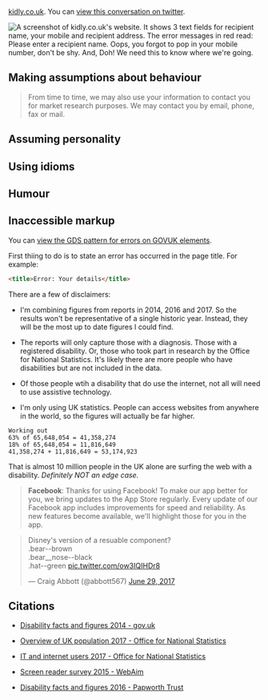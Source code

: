 [kidly.co.uk](http://kidly.co.uk). You can [view this conversation on twitter](https://twitter.com/abbott567/status/867654758588440576).

![A screenshot of kidly.co.uk's website. It shows 3 text fields for recipient name, your mobile and recipient address. The error messages in red read: Please enter a recipient name. Oops, you forgot to pop in your mobile number, don't be shy. And, Doh! We need this to know where we're going.](/images/error-messages-are-not-funny.jpg "Screenshot of kidly.co.uk's error messages")

## Making assumptions about behaviour 

> From time to time, we may also use your information to contact you for market research purposes. We may contact you by email, phone, fax or mail.


## Assuming personality

## Using idioms

## Humour

## Inaccessible markup

You can [view the GDS pattern for errors on GOVUK elements](https://govuk-elements.herokuapp.com).

First thiing to do is to state an error has occurred in the page title. For example:

``` html
<title>Error: Your details</title>
```

There are a few of disclaimers:

- I'm combining figures from reports in 2014, 2016 and 2017. So the results won't be representative of a single historic year. Instead, they will be the most up to date figures I could find.

- The reports will only capture those with a diagnosis. Those with a registered disability. Or, those who took part in research by the Office for National Statistics. It's likely there are more people who have disabilities but are not included in the data.

- Of those people wtih a disability that do use the internet, not all will need to use assistive technology.

- I'm only using UK statistics. People can access websites from anywhere in the world, so the figures will actually be far higher.

```
Working out
63% of 65,648,054 = 41,358,274
18% of 65,648,054 = 11,816,649
41,358,274 + 11,816,649 = 53,174,923
```


That is almost 10 million people in the UK alone are surfing the web with a disability. *Definitely NOT an edge case.*

> **Facebook**: Thanks for using Facebook! To make our app better for you, we bring updates to the App Store regularly. Every update of our Facebook app includes improvements for speed and reliability. As new features become available, we'll highlight those for you in the app.


<blockquote class="twitter-tweet" data-lang="en"><p lang="en" dir="ltr">Disney&#39;s version of a resuable component?<br>.bear--brown<br>.bear__nose--black<br>.hat--green <a href="https://t.co/ow3IQIHDr8">pic.twitter.com/ow3IQIHDr8</a></p>&mdash; Craig Abbott (@abbott567) <a href="https://twitter.com/abbott567/status/880437772250750976?ref_src=twsrc%5Etfw">June 29, 2017</a></blockquote>
<script async src="https://platform.twitter.com/widgets.js" charset="utf-8"></script>

## Citations
- [Disability facts and figures 2014 - gov.uk](
https://www.gov.uk/government/publications/disability-facts-and-figures/disability-facts-and-figures)


- [Overview of UK population 2017 - Office for National Statistics](https://www.ons.gov.uk/peoplepopulationandcommunity/populationandmigration/populationestimates/articles/overviewoftheukpopulation/july2017)

- [IT and internet users 2017 - Office for National Statistics](
https://www.ons.gov.uk/businessindustryandtrade/itandinternetindustry/bulletins/internetusers/2017)

- [Screen reader survey 2015 - WebAim](
https://webaim.org/projects/screenreadersurvey6/)

- [Disability facts and figures 2016 - Papworth Trust](
http://www.papworthtrust.org.uk/sites/default/files/Disability%20Facts%20and%20Figures%202016.pdf)